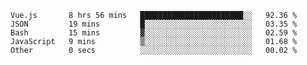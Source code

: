 <!--START_SECTION:waka-->

```text
Vue.js       8 hrs 56 mins   ███████████████████████░░   92.36 %
JSON         19 mins         █░░░░░░░░░░░░░░░░░░░░░░░░   03.35 %
Bash         15 mins         ▓░░░░░░░░░░░░░░░░░░░░░░░░   02.59 %
JavaScript   9 mins          ▒░░░░░░░░░░░░░░░░░░░░░░░░   01.68 %
Other        0 secs          ░░░░░░░░░░░░░░░░░░░░░░░░░   00.02 %
```

<!--END_SECTION:waka-->
